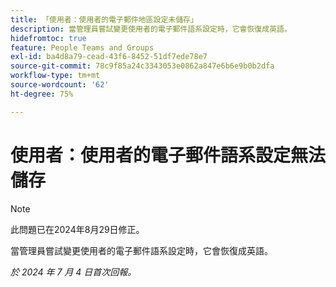 ```yaml
---
title: 「使用者：使用者的電子郵件地區設定未儲存」
description: 當管理員嘗試變更使用者的電子郵件語系設定時，它會恢復成英語。
hidefromtoc: true
feature: People Teams and Groups
exl-id: ba4d8a79-cead-43f6-8452-51df7ede78e7
source-git-commit: 78c9f85a24c3343053e0862a847e6b6e9b0b2dfa
workflow-type: tm+mt
source-wordcount: '62'
ht-degree: 75%

---
```


# 使用者：使用者的電子郵件語系設定無法儲存

>[!NOTE]
>
>此問題已在2024年8月29日修正。

當管理員嘗試變更使用者的電子郵件語系設定時，它會恢復成英語。

_於 2024 年 7 月 4 日首次回報。_
